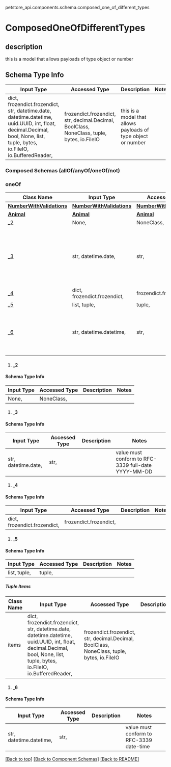 <a name="top"></a>
petstore_api.components.schema.composed_one_of_different_types
# ComposedOneOfDifferentTypes

## description
this is a model that allows payloads of type object or number

## Schema Type Info
Input Type | Accessed Type | Description | Notes
------------ | ------------- | ------------- | -------------
dict, frozendict.frozendict, str, datetime.date, datetime.datetime, uuid.UUID, int, float, decimal.Decimal, bool, None, list, tuple, bytes, io.FileIO, io.BufferedReader,  | frozendict.frozendict, str, decimal.Decimal, BoolClass, NoneClass, tuple, bytes, io.FileIO | this is a model that allows payloads of type object or number |

### Composed Schemas (allOf/anyOf/oneOf/not)
### oneOf
Class Name | Input Type | Accessed Type | Description | Notes
------------- | ------------- | ------------- | ------------- | -------------
[**NumberWithValidations**](number_with_validations.NumberWithValidations.md) | [**NumberWithValidations**](number_with_validations.NumberWithValidations.md) | [**NumberWithValidations**](number_with_validations.NumberWithValidations.md) |  |
[**Animal**](animal.Animal.md) | [**Animal**](animal.Animal.md) | [**Animal**](animal.Animal.md) |  |
[_2](#_2) | None,  | NoneClass,  |  |
[_3](#_3) | str, datetime.date,  | str,  |  | value must conform to RFC-3339 full-date YYYY-MM-DD
[_4](#_4) | dict, frozendict.frozendict,  | frozendict.frozendict,  |  |
[_5](#_5) | list, tuple,  | tuple,  |  |
[_6](#_6) | str, datetime.datetime,  | str,  |  | value must conform to RFC-3339 date-time

1. #### _2
  #### Schema Type Info
  | Input Type | Accessed Type | Description | Notes |
  | ------------ | ------------- | ------------- | ------------- |
  |None,  | NoneClass,  |  ||

1. #### _3
  #### Schema Type Info
  | Input Type | Accessed Type | Description | Notes |
  | ------------ | ------------- | ------------- | ------------- |
  |str, datetime.date,  | str,  |  | value must conform to RFC-3339 full-date YYYY-MM-DD|

1. #### _4
  #### Schema Type Info
  | Input Type | Accessed Type | Description | Notes |
  | ------------ | ------------- | ------------- | ------------- |
  |dict, frozendict.frozendict,  | frozendict.frozendict,  |  ||

1. #### _5
  #### Schema Type Info
  | Input Type | Accessed Type | Description | Notes |
  | ------------ | ------------- | ------------- | ------------- |
  |list, tuple,  | tuple,  |  ||
  ##### Tuple Items
  Class Name | Input Type | Accessed Type | Description | Notes
  ------------- | ------------- | ------------- | ------------- | -------------
  items | dict, frozendict.frozendict, str, datetime.date, datetime.datetime, uuid.UUID, int, float, decimal.Decimal, bool, None, list, tuple, bytes, io.FileIO, io.BufferedReader,  | frozendict.frozendict, str, decimal.Decimal, BoolClass, NoneClass, tuple, bytes, io.FileIO |  |

1. #### _6
  #### Schema Type Info
  | Input Type | Accessed Type | Description | Notes |
  | ------------ | ------------- | ------------- | ------------- |
  |str, datetime.datetime,  | str,  |  | value must conform to RFC-3339 date-time|

[[Back to top]](#top) [[Back to Component Schemas]](../../../README.md#Component-Schemas) [[Back to README]](../../../README.md)
